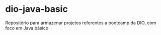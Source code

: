 # dio-java-basic
Repositório para armazenar projetos referentes a bootcamp da DIO, com foco em Java básico

